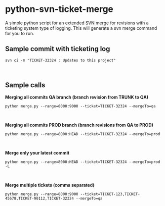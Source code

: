 python-svn-ticket-merge
=======================

A simple python script for an extended SVN merge for revisions with a ticketing system type of logging.
This will generate a svn merge command for you to run.

Sample commit with ticketing log
--------------------------------

	svn ci -m "TICKET-32324 : Updates to this project"
&nbsp;

Sample calls
------------
	
**Merging all commits QA branch (branch revision from TRUNK to QA)**

	python merge.py --range=8000:9000 --ticket=TICKET-32324 --mergeTo=qa
&nbsp;

**Merging all commits PROD branch (branch revisions from QA to PROD)**

	python merge.py --range=8000:HEAD --ticket=TICKET-32324 --mergeTo=prod
&nbsp;

**Merge only your latest commit**

	python merge.py --range=8000:HEAD --ticket=TICKET-32324 --mergeTo=prod -L
&nbsp;

**Merge multiple tickets (comma separated)**

	python merge.py --range=8000:9000 --ticket=TICKET-123,TICKET-45678,TICKET-90112,TICKET-32324 --mergeTo=qa
&nbsp;

